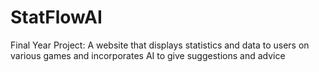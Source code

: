 # StatFlowAI
Final Year Project:  A website that displays statistics and data to users on various games and incorporates AI to give suggestions and advice
